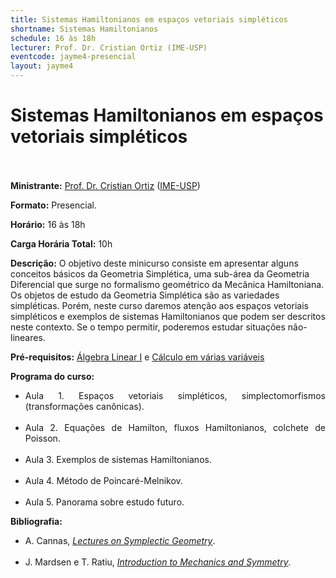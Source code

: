 ```yaml
---
title: Sistemas Hamiltonianos em espaços vetoriais simpléticos
shortname: Sistemas Hamiltonianos
schedule: 16 às 18h
lecturer: Prof. Dr. Cristian Ortiz (IME-USP)
eventcode: jayme4-presencial
layout: jayme4
---
```


# Sistemas Hamiltonianos em espaços vetoriais simpléticos <br><br>

**Ministrante:** [Prof. Dr. Cristian Ortiz](https://sites.google.com/view/cristian-ortiz) ([IME-USP](https://www.ime.usp.br/))

**Formato:** Presencial.

**Horário:** 16 às 18h

**Carga Horária Total:** 10h

**Descrição:** O objetivo deste minicurso consiste em apresentar alguns conceitos básicos da Geometria Simplética, uma sub-área da Geometria Diferencial que surge no formalismo geométrico da Mecânica Hamiltoniana. Os objetos de estudo da Geometria Simplética são as variedades simpléticas. Porém, neste curso daremos atenção aos espaços vetoriais simpléticos e exemplos de sistemas Hamiltonianos que podem ser descritos neste contexto. Se o tempo permitir, poderemos estudar situações não-lineares.

**Pré-requisitos:** [Álgebra Linear I](https://uspdigital.usp.br/jupiterweb/obterDisciplina?sgldis=MAT0122&verdis=2) e [Cálculo em várias variáveis](https://uspdigital.usp.br/jupiterweb/obterDisciplina?nomdis=&sgldis=MAT0216)

**Programa do curso:**

<div style="text-align: justify">
 <ul>
  <li>Aula 1. Espaços vetoriais simpléticos, simplectomorfismos (transformações canônicas).</li> <br>
  <li>Aula 2. Equações de Hamilton, fluxos Hamiltonianos, colchete de Poisson. </li> <br>
  <li>Aula 3. Exemplos de sistemas Hamiltonianos. </li> <br>
  <li>Aula 4. Método de Poincaré-Melnikov. </li> <br>
  <li>Aula 5. Panorama sobre estudo futuro. </li>
 </ul>
</div>

**Bibliografia:**

<div style="text-align: justify">
 <ul>
  <li>  A. Cannas, <a href="https://www.google.com/url?sa=t&rct=j&q=&esrc=s&source=web&cd=&cad=rja&uact=8&ved=2ahUKEwjJpuON0bf4AhURnpUCHVZnAk8QFnoECAUQAQ&url=https%3A%2F%2Fpeople.math.ethz.ch%2F~acannas%2FPapers%2Flsg.pdf&usg=AOvVaw3jW5-CXsOZPOho0TZI1uGj"><i>Lectures on Symplectic Geometry</i></a>.</li> <br>
    <li>  J. Mardsen e T. Ratiu, <a href="https://www.google.com/url?sa=t&rct=j&q=&esrc=s&source=web&cd=&cad=rja&uact=8&ved=2ahUKEwjHt87n0Lf4AhXDjJUCHRDfCv4QFnoECAMQAQ&url=https%3A%2F%2Fwww.fisica.net%2Fmecanicaclassica%2Fintroduction_to_mechanics_and_symmetry_by_jerrold_marsden.pdf&usg=AOvVaw22DQWXc4bHgl1z_H7ciWWU"><i>Introduction to Mechanics and Symmetry</i></a>.</li>
 </ul>
</div>

